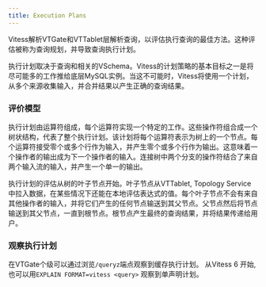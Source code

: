 ```yaml
---
title: Execution Plans
---
```


Vitess解析VTGate和VTTablet层解析查询，以评估执行查询的最佳方法。这种评估被称为查询规划，并导致查询执行计划。

执行计划取决于查询和相关的VSchema。Vitess的计划策略的基本目标之一是将尽可能多的工作推给底层MySQL实例。当这不可能时，Vitess将使用一个计划，从多个来源收集输入，并合并结果以产生正确的查询结果。

### 评价模型
执行计划由运算符组成，每个运算符实现一个特定的工作。这些操作符组合成一个树状结构，代表了整个执行计划。该计划将每个运算符表示为树上的一个节点。每个运算符接受零个或多个行作为输入，并产生零个或多个行作为输出。这意味着一个操作者的输出成为下一个操作者的输入。连接树中两个分支的操作符结合了来自两个输入流的输入，并产生一个单一的输出。

执行计划的评估从树的叶子节点开始。叶子节点从VTTablet, Topology Service 中拉入数据，在某些情况下还能在本地评估表达式的值。每个叶子节点不会有来自其他操作者的输入，并将它们产生的任何节点输送到其父节点。父节点然后将节点输送到其父节点，一直到根节点。根节点产生最终的查询结果，并将结果传递给用户。

### 观察执行计划
在VTGate个级可以通过浏览`/queryz`端点观察到缓存执行计划。
从Vitess 6 开始,也可以用`EXPLAIN FORMAT=vitess <query>` 观察到单声明计划。


